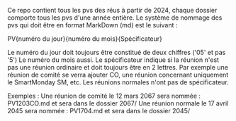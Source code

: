 Ce repo contient tous les pvs des réus à partir de 2024, chaque dossier comporte tous les pvs d'une année entière. Le système de nommage des pvs qui doit être en format MarkDown (md) est le suivant :

PV{numéro du jour}{numéro du mois}{Spécificateur}

Le numéro du jour doit toujours être constitué de deux chiffres ('05' et pas '5')
Le numéro du mois aussi.
Le spécificateur indique si la réunion n'est pas une réunion ordinaire et doit toujours être en 2 lettres. Par exemple une réunion de comité se verra ajouter CO, une réunion concernant uniquement le SmartMonday SM, etc.
Les réunions normales n'ont pas de spécificateur.

Exemples :
	Une réunion de comité le 12 mars 2067 sera nommée : PV1203CO.md et sera dans le dossier 2067/
	Une réunion normale le 17 avril 2045 sera nommée : PV1704.md et sera dans le dossier 2045/

